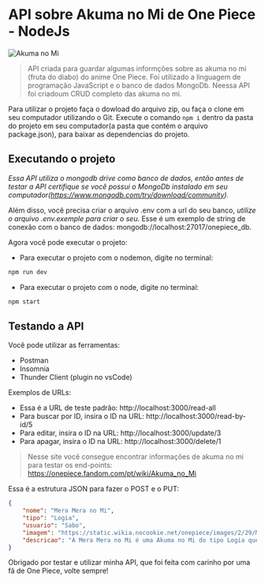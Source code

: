 # API sobre Akuma no Mi de One Piece - NodeJs

![Akuma no Mi](https://onepieceex.net/wp-content/uploads/2017/04/Akuma-no-mi1.jpg.webp)

>API criada para guardar algumas informções sobre as akuma no mi (fruta do diabo) do anime One Piece. Foi utilizado a linguagem de programação JavaScript e o banco de dados MongoDb. Neessa API foi criadoum CRUD completo das akuma no mi.

Para utilizar o projeto faça o dowload do arquivo zip, ou faça o clone em seu computador utilizando o Git. Execute o comando `npm i` dentro da pasta do projeto em seu computador(a pasta que contém o arquivo package.json), para baixar as dependencias do projeto.

## Executando o projeto

*Essa API utiliza o mongodb drive como banco de dados, então antes de testar a API certifique se você possui o MongoDb instalado em seu computador(https://www.mongodb.com/try/download/community).*

Além disso, você precisa criar o arquivo .env com a url do seu banco, *utilize o arquivo .env.exemple para criar o seu*. Esse é um exemplo de string de conexão com o banco de dados: mongodb://localhost:27017/onepiece_db.

Agora você pode executar o projeto: 
* Para executar o projeto com o nodemon, digite no terminal: 
```bash
npm run dev
```
* Para executar o projeto com o node, digite no terminal: 
```bash
npm start
```

## Testando a API

Você pode utilizar as ferramentas:

* Postman
* Insomnia
* Thunder Client (plugin no vsCode)

Exemplos de URLs: 
* Essa é a URL de teste padrão: http://localhost:3000/read-all
* Para buscar por ID, insira o ID na URL: http://localhost:3000/read-by-id/5
* Para editar, insira o ID na URL: http://localhost:3000/update/3
* Para apagar, insira o ID na URL: http://localhost:3000/delete/1 

> Nesse site você consegue encontrar informações de akuma no mi para testar os end-points: https://onepiece.fandom.com/pt/wiki/Akuma_no_Mi

Essa é a estrutura JSON para fazer o POST e o PUT:

```json
{
    "nome": "Mera Mera no Mi",
    "tipo": "Logia",
    "usuario": "Sabo",
    "imagem": "https://static.wikia.nocookie.net/onepiece/images/2/29/Mera_Mera_no_Mi.png/revision/latest/scale-to-width-down/250?cb=20140409083856&path-prefix=pt",
    "descricao": "A Mera Mera no Mi é uma Akuma no Mi do tipo Logia que permite ao usuário criar, controlar e se transformar em fogo à vontade, transformando-o em um Humano de Fogo."
}
```

Obrigado por testar e utilizar minha API, que foi feita com carinho por uma fã de One Piece, volte sempre!